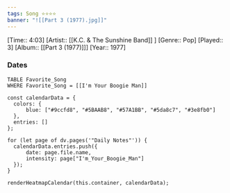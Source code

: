 ```yaml
---
tags: Song ⭐⭐⭐⭐ 
banner: "![[Part 3 (1977).jpg]]"
---
```

[Time:: 4:03]
[Artist:: [[K.C. & The Sunshine Band]] ]
[Genre:: Pop]
[Played:: 3]
[Album:: [[Part 3 (1977)]]]
[Year:: 1977]
### Dates
````dataview
TABLE Favorite_Song
WHERE Favorite_Song = [[I'm Your Boogie Man]]
````
  ```dataviewjs
const calendarData = { 
	colors: { 
		blue: ["#9ccfd8", "#5BAAB8", "#57A1BB", "#5da8c7", "#3e8fb0"] 
	}, 
	entries: [] 
}; 

for (let page of dv.pages('"Daily Notes"')) { 
	calendarData.entries.push({ 
		date: page.file.name, 
		intensity: page["I'm_Your_Boogie_Man"]
	}); 
} 

renderHeatmapCalendar(this.container, calendarData);
```

